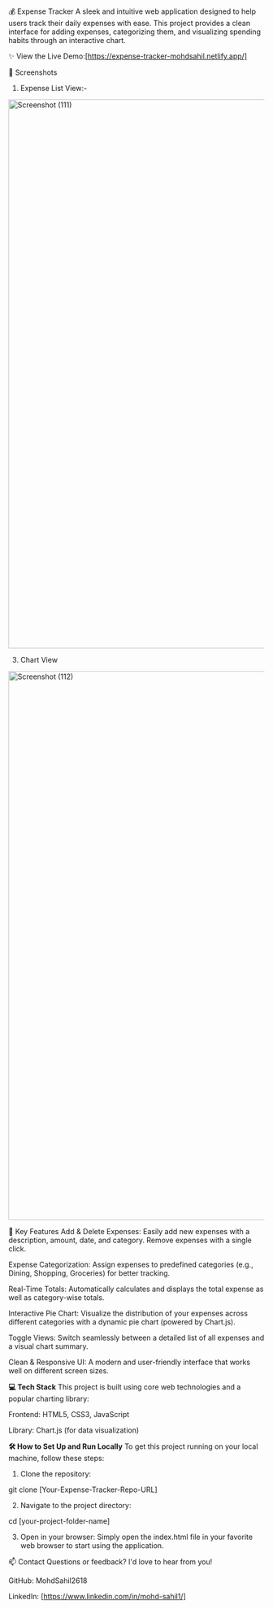 💰 Expense Tracker
A sleek and intuitive web application designed to help users track their daily expenses with ease. This project provides a clean interface for adding expenses, categorizing them, and visualizing spending habits through an interactive chart.

✨ View the Live Demo:[https://expense-tracker-mohdsahil.netlify.app/]


📸 Screenshots

1) Expense List View:-
<img width="1920" height="1080" alt="Screenshot (111)" src="https://github.com/user-attachments/assets/f86bd830-9a6d-4afb-a35e-067a1ecc560b" />

3) Chart View
<img width="1920" height="1080" alt="Screenshot (112)" src="https://github.com/user-attachments/assets/44494505-e0e3-4d1b-a66f-e08062ed9fa8" />

🚀 Key Features
Add & Delete Expenses: Easily add new expenses with a description, amount, date, and category. Remove expenses with a single click.

Expense Categorization: Assign expenses to predefined categories (e.g., Dining, Shopping, Groceries) for better tracking.

Real-Time Totals: Automatically calculates and displays the total expense as well as category-wise totals.

Interactive Pie Chart: Visualize the distribution of your expenses across different categories with a dynamic pie chart (powered by Chart.js).

Toggle Views: Switch seamlessly between a detailed list of all expenses and a visual chart summary.

Clean & Responsive UI: A modern and user-friendly interface that works well on different screen sizes.

**💻 Tech Stack**
This project is built using core web technologies and a popular charting library:

Frontend: HTML5, CSS3, JavaScript

Library: Chart.js (for data visualization)

**🛠️ How to Set Up and Run Locally**
To get this project running on your local machine, follow these steps:

1. Clone the repository:

git clone [Your-Expense-Tracker-Repo-URL]

2. Navigate to the project directory:

cd [your-project-folder-name]

3. Open in your browser:
Simply open the index.html file in your favorite web browser to start using the application.

📫 Contact
Questions or feedback? I'd love to hear from you!

GitHub: MohdSahil2618

LinkedIn: [https://www.linkedin.com/in/mohd-sahil1/]
